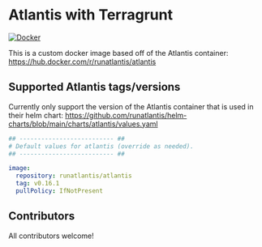 # Atlantis with Terragrunt

[![Docker](https://github.com/DanielMabbett/atlantis-with-terragrunt/actions/workflows/docker-publish.yml/badge.svg)](https://github.com/DanielMabbett/atlantis-with-terragrunt/actions/workflows/docker-publish.yml)

This is a custom docker image based off of the Atlantis container:
<https://hub.docker.com/r/runatlantis/atlantis>

## Supported Atlantis tags/versions

Currently only support the version of the Atlantis container that is used in their helm chart:
<https://github.com/runatlantis/helm-charts/blob/main/charts/atlantis/values.yaml>

```yaml
## -------------------------- ##
# Default values for atlantis (override as needed).
## -------------------------- ##

image:
  repository: runatlantis/atlantis
  tag: v0.16.1
  pullPolicy: IfNotPresent
```

## Contributors

All contributors welcome!
